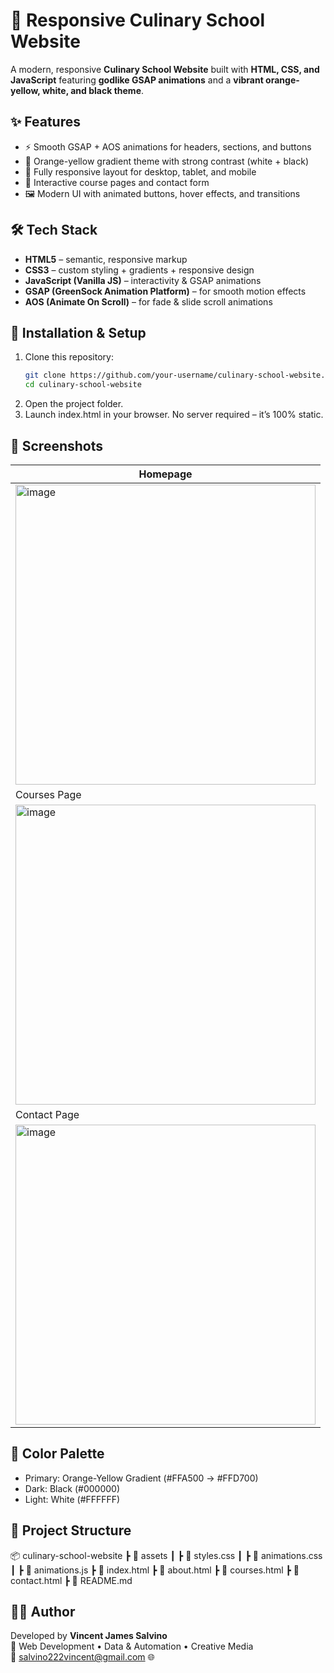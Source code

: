 # 🍳 Responsive Culinary School Website

A modern, responsive **Culinary School Website** built with **HTML, CSS, and JavaScript** featuring **godlike GSAP animations** and a **vibrant orange-yellow, white, and black theme**.

## ✨ Features
- ⚡ Smooth GSAP + AOS animations for headers, sections, and buttons  
- 🎨 Orange-yellow gradient theme with strong contrast (white + black)  
- 📱 Fully responsive layout for desktop, tablet, and mobile  
- 🎥 Interactive course pages and contact form  
- 🖼️ Modern UI with animated buttons, hover effects, and transitions  

## 🛠️ Tech Stack
- **HTML5** – semantic, responsive markup  
- **CSS3** – custom styling + gradients + responsive design  
- **JavaScript (Vanilla JS)** – interactivity & GSAP animations  
- **GSAP (GreenSock Animation Platform)** – for smooth motion effects  
- **AOS (Animate On Scroll)** – for fade & slide scroll animations  

## 🚀 Installation & Setup
1. Clone this repository:
   ```bash
   git clone https://github.com/your-username/culinary-school-website.git
   cd culinary-school-website
   ```
2. Open the project folder.
3. Launch index.html in your browser.
No server required – it’s 100% static.

## 📸 Screenshots

|                                                            Homepage                                                               |
| ----------------------------------------------------------------------------------------------------------------------------------|
| <img width="480" height="480" alt="image" src="https://github.com/user-attachments/assets/e9471c47-b3ef-47bc-8005-2b88599d6d9b" />|
|                                                          Courses Page                                                             |
| <img width="480" height="480" alt="image" src="https://github.com/user-attachments/assets/03f2d5bb-350a-495a-ad1c-f735740b448d" />|
|                                                          Contact Page                                                             |
| <img width="480" height="480" alt="image" src="https://github.com/user-attachments/assets/1e6347cb-5dfd-426d-9fb6-12a1080ccf5e" />|

 ## 🎨 Color Palette
- Primary: Orange-Yellow Gradient (#FFA500 → #FFD700)
- Dark: Black (#000000)
- Light: White (#FFFFFF)

## 📂 Project Structure
📦 culinary-school-website
 ┣ 📂 assets
 ┃ ┣ 📜 styles.css
 ┃ ┣ 📜 animations.css
 ┃ ┣ 📜 animations.js
 ┣ 📜 index.html
 ┣ 📜 about.html
 ┣ 📜 courses.html
 ┣ 📜 contact.html
 ┣ 📜 README.md

## 👨‍💻 Author

Developed by **Vincent James Salvino**   
💼 Web Development • Data & Automation • Creative Media  
📧 salvino222vincent@gmail.com
🌐 

